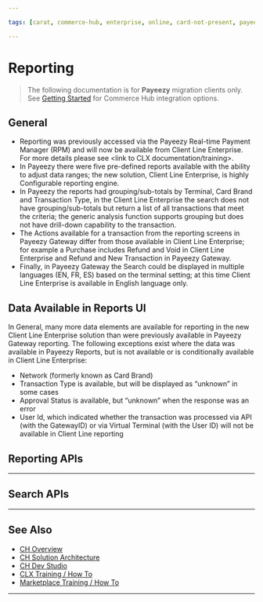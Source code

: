 ```yaml
---

tags: [carat, commerce-hub, enterprise, online, card-not-present, payeezy]

---
```


# Reporting

<!-- theme: danger -->
>  The following documentation is for **Payeezy** migration clients only. See [Getting Started](?path=docs/Getting-Started/Getting-Started-General.md) for Commerce Hub integration options.

## General

- Reporting was previously accessed via the Payeezy Real-time Payment Manager (RPM) and will now be available from Client Line Enterprise.  For more details please see <link to CLX documentation/training>.
- In Payeezy there were five pre-defined reports available with the ability to adjust data ranges; the new solution,  Client Line Enterprise, is highly Configurable reporting engine.
- In Payeezy the reports had grouping/sub-totals by Terminal, Card Brand and Transaction Type, in the Client Line Enterprise the search does not have grouping/sub-totals but return a list of all transactions that meet the criteria; the generic analysis function supports grouping but does not have drill-down capability to the transaction.
- The Actions available for a transaction from the reporting screens in Payeezy Gateway differ from those available in Client Line Enterprise; for example a Purchase includes Refund and Void in Client Line Enterprise and Refund and New Transaction in Payeezy Gateway.  
- Finally, in Payeezy Gateway the Search could be displayed in multiple languages (EN, FR, ES) based on the terminal setting; at this time Client Line Enterprise is available in English language only.

## Data Available in Reports UI

In General, many more data elements are available for reporting in the new Client Line Enterprise solution than were previously available in Payeezy Gateway reporting.  The following exceptions exist where the data was available in Payeezy Reports, but is not available or is conditionally available in Client Line Enterprise:
- Network (formerly known as Card Brand)
- Transaction Type is available, but will be displayed as “unknown” in some cases
- Approval Status is available, but “unknown” when the response was an error
- User Id, which indicated whether the transaction was processed via API (with the GatewayID) or via Virtual Terminal (with the User ID) will not be available in Client Line reporting

## Reporting APIs

---

## Search APIs

---

## See Also

- [CH Overview](?path=docs/Resources/API-Documents/Payments_VAS/Verification.md)
- [CH Solution Architecture](?path=docs/Resources/API-Documents/Payments_VAS/Verification.md)
- [CH Dev Studio](?path=docs/Resources/API-Documents/Payments_VAS/Verification.md)
- [CLX Training / How To](?path=docs/Resources/API-Documents/Payments_VAS/Verification.md)
- [Marketplace Training / How To](?path=docs/Resources/API-Documents/Payments_VAS/Verification.md)


---
